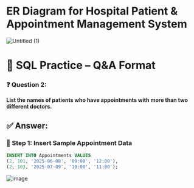 # ER Diagram for Hospital Patient & Appointment Management System

![Untitled (1)](https://github.com/user-attachments/assets/b8f3542d-e6a7-44cc-b371-eee6735353dd)


# 🧠 SQL Practice – Q&A Format

### ❓ Question 2:

**List the names of patients who have appointments with more than two different doctors.**


## ✅ Answer:

### 🔸 Step 1: Insert Sample Appointment Data

```sql
INSERT INTO Appointments VALUES
(2, 101, '2025-06-08', '09:00', '12:00'),
(2, 103, '2025-07-09', '10:00', '11:00');
```

![image](https://github.com/user-attachments/assets/bc5afef8-290b-4942-af66-4914e4059cc4)
